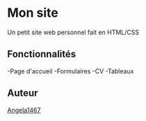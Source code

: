 # Mon site 

Un petit site web personnel fait en HTML/CSS

## Fonctionnalités
-Page d'accueil
-Formulaires
-CV
-Tableaux

## Auteur
[Angela1467](https://github.com/Angela1467)
